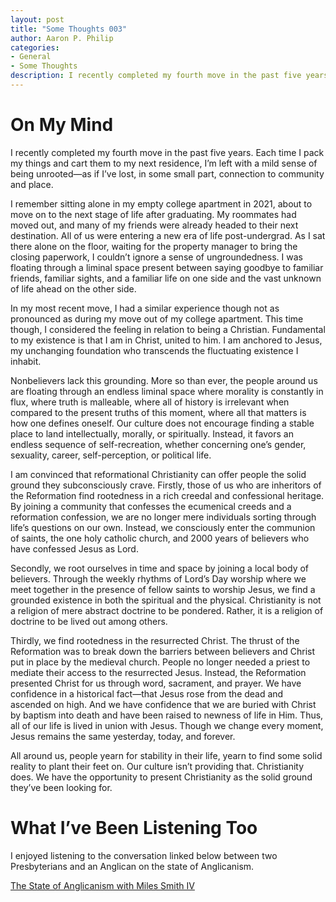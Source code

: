 ```yaml
---
layout: post
title: "Some Thoughts 003"
author: Aaron P. Philip
categories: 
- General
- Some Thoughts
description: I recently completed my fourth move in the past five years. Each time I pack my things and cart them to my next residence, I’m left with a mild sense of being unrooted...
---
```


# On My Mind

I recently completed my fourth move in the past five years. Each time I pack my things and cart them to my next residence, I’m left with a mild sense of being unrooted—as if I’ve lost, in some small part, connection to community and place.

I remember sitting alone in my empty college apartment in 2021, about to move on to the next stage of life after graduating. My roommates had moved out, and many of my friends were already headed to their next destination. All of us were entering a new era of life post-undergrad. As I sat there alone on the floor, waiting for the property manager to bring the closing paperwork, I couldn’t ignore a sense of ungroundedness. I was floating through a liminal space present between saying goodbye to familiar friends, familiar sights, and a familiar life on one side and the vast unknown of life ahead on the other side. 

In my most recent move, I had a similar experience though not as pronounced as during my move out of my college apartment. This time though, I considered the feeling in relation to being a Christian. Fundamental to my existence is that I am in Christ, united to him. I am anchored to Jesus, my unchanging foundation who transcends the fluctuating existence I inhabit. 

Nonbelievers lack this grounding. More so than ever, the people around us are floating through an endless liminal space where morality is constantly in flux, where truth is malleable, where all of history is irrelevant when compared to the present truths of this moment, where all that matters is how one defines oneself. Our culture does not encourage finding a stable place to land intellectually, morally, or spiritually. Instead, it favors an endless sequence of self-recreation, whether concerning one’s gender, sexuality, career, self-perception, or political life. 

I am convinced that reformational Christianity can offer people the solid ground they subconsciously crave. Firstly, those of us who are inheritors of the Reformation find rootedness in a rich creedal and confessional heritage. By joining a community that confesses the ecumenical creeds and a reformation confession, we are no longer mere individuals sorting through life’s questions on our own. Instead, we consciously enter the communion of saints, the one holy catholic church, and 2000 years of believers who have confessed Jesus as Lord.

Secondly, we root ourselves in time and space by joining a local body of believers. Through the weekly rhythms of Lord’s Day worship where we meet together in the presence of fellow saints to worship Jesus, we find a grounded existence in both the spiritual and the physical. Christianity is not a religion of mere abstract doctrine to be pondered. Rather, it is a religion of doctrine to be lived out among others.

Thirdly, we find rootedness in the resurrected Christ. The thrust of the Reformation was to break down the barriers between believers and Christ put in place by the medieval church. People no longer needed a priest to mediate their access to the resurrected Jesus. Instead, the Reformation presented Christ for us through word, sacrament, and prayer. We have confidence in a historical fact—that Jesus rose from the dead and ascended on high. And we have confidence that we are buried with Christ by baptism into death and have been raised to newness of life in Him. Thus, all of our life is lived in union with Jesus. Though we change every moment, Jesus remains the same yesterday, today, and forever. 

All around us, people yearn for stability in their life, yearn to find some solid reality to plant their feet on. Our culture isn’t providing that. Christianity does. We have the opportunity to present Christianity as the solid ground they’ve been looking for. 

# What I’ve Been Listening Too

I enjoyed listening to the conversation linked below between two Presbyterians and an Anglican on the state of Anglicanism.

[The State of Anglicanism with Miles Smith IV](https://presbycast.libsyn.com/the-state-of-anglicanism-wmiles-smith-iv)
